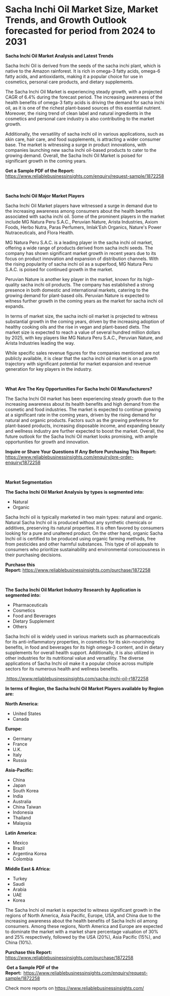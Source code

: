 <p><h1>Sacha Inchi Oil Market Size, Market Trends, and Growth Outlook forecasted for period from 2024 to 2031</h1></p><p><strong>Sacha Inchi Oil Market Analysis and Latest Trends</strong></p>
<p><p>Sacha Inchi Oil is derived from the seeds of the sacha inchi plant, which is native to the Amazon rainforest. It is rich in omega-3 fatty acids, omega-6 fatty acids, and antioxidants, making it a popular choice for use in cosmetics, personal care products, and dietary supplements.</p><p>The Sacha Inchi Oil Market is experiencing steady growth, with a projected CAGR of 6.4% during the forecast period. The increasing awareness of the health benefits of omega-3 fatty acids is driving the demand for sacha inchi oil, as it is one of the richest plant-based sources of this essential nutrient. Moreover, the rising trend of clean label and natural ingredients in the cosmetics and personal care industry is also contributing to the market growth.</p><p>Additionally, the versatility of sacha inchi oil in various applications, such as skin care, hair care, and food supplements, is attracting a wider consumer base. The market is witnessing a surge in product innovations, with companies launching new sacha inchi oil-based products to cater to the growing demand. Overall, the Sacha Inchi Oil Market is poised for significant growth in the coming years.</p></p>
<p><strong>Get a Sample PDF of the Report:&nbsp;</strong> <a href="https://www.reliablebusinessinsights.com/enquiry/request-sample/1872258">https://www.reliablebusinessinsights.com/enquiry/request-sample/1872258</a></p>
<p>&nbsp;</p>
<p><strong>Sacha Inchi Oil Major Market Players</strong></p>
<p><p>Sacha Inchi Oil Market players have witnessed a surge in demand due to the increasing awareness among consumers about the health benefits associated with sacha inchi oil. Some of the prominent players in the market include MG Natura Peru S.A.C., Peruvian Nature, Arista Industries, Axiom Foods, Herbo Nutra, Paras Perfumers, Imlak'Esh Organics, Nature's Power Nutraceuticals, and Flora Health.</p><p>MG Natura Peru S.A.C. is a leading player in the sacha inchi oil market, offering a wide range of products derived from sacha inchi seeds. The company has shown significant market growth in recent years due to its focus on product innovation and expansion of distribution channels. With the rising popularity of sacha inchi oil as a superfood, MG Natura Peru S.A.C. is poised for continued growth in the market.</p><p>Peruvian Nature is another key player in the market, known for its high-quality sacha inchi oil products. The company has established a strong presence in both domestic and international markets, catering to the growing demand for plant-based oils. Peruvian Nature is expected to witness further growth in the coming years as the market for sacha inchi oil expands.</p><p>In terms of market size, the sacha inchi oil market is projected to witness substantial growth in the coming years, driven by the increasing adoption of healthy cooking oils and the rise in vegan and plant-based diets. The market size is expected to reach a value of several hundred million dollars by 2025, with key players like MG Natura Peru S.A.C., Peruvian Nature, and Arista Industries leading the way.</p><p>While specific sales revenue figures for the companies mentioned are not publicly available, it is clear that the sacha inchi oil market is on a growth trajectory with significant potential for market expansion and revenue generation for key players in the industry.</p></p>
<p>&nbsp;</p>
<p><strong>What Are The Key Opportunities For Sacha Inchi Oil Manufacturers?</strong></p>
<p><p>The Sacha Inchi Oil market has been experiencing steady growth due to the increasing awareness about its health benefits and high demand from the cosmetic and food industries. The market is expected to continue growing at a significant rate in the coming years, driven by the rising demand for natural and organic products. Factors such as the growing preference for plant-based products, increasing disposable income, and expanding beauty and wellness industry are further expected to boost the market. Overall, the future outlook for the Sacha Inchi Oil market looks promising, with ample opportunities for growth and innovation.</p></p>
<p><strong>Inquire or Share Your Questions If Any Before Purchasing This Report:</strong> <a href="https://www.reliablebusinessinsights.com/enquiry/pre-order-enquiry/1872258">https://www.reliablebusinessinsights.com/enquiry/pre-order-enquiry/1872258</a></p>
<p>&nbsp;</p>
<p><strong>Market Segmentation</strong></p>
<p><strong>The Sacha Inchi Oil Market Analysis by types is segmented into:</strong></p>
<p><ul><li>Natural</li><li>Organic</li></ul></p>
<p><p>Sacha Inchi oil is typically marketed in two main types: natural and organic. Natural Sacha Inchi oil is produced without any synthetic chemicals or additives, preserving its natural properties. It is often favored by consumers looking for a pure and unaltered product. On the other hand, organic Sacha Inchi oil is certified to be produced using organic farming methods, free from pesticides and other harmful substances. This type of oil appeals to consumers who prioritize sustainability and environmental consciousness in their purchasing decisions.</p></p>
<p><strong>Purchase this Report:&nbsp;</strong><a href="https://www.reliablebusinessinsights.com/purchase/1872258">https://www.reliablebusinessinsights.com/purchase/1872258</a></p>
<p>&nbsp;</p>
<p><strong>The Sacha Inchi Oil Market Industry Research by Application is segmented into:</strong></p>
<p><ul><li>Pharmaceuticals</li><li>Cosmetics</li><li>Food and Beverages</li><li>Dietary Supplement</li><li>Others</li></ul></p>
<p><p>Sacha Inchi oil is widely used in various markets such as pharmaceuticals for its anti-inflammatory properties, in cosmetics for its skin-nourishing benefits, in food and beverages for its high omega-3 content, and in dietary supplements for overall health support. Additionally, it is also utilized in other industries for its nutritional value and versatility. The diverse applications of Sacha Inchi oil make it a popular choice across multiple sectors for its numerous health and wellness benefits.</p></p>
<p><a href="https://www.reliablebusinessinsights.com/sacha-inchi-oil-r1872258">&nbsp;https://www.reliablebusinessinsights.com/sacha-inchi-oil-r1872258</a></p>
<p><strong>In terms of Region, the Sacha Inchi Oil Market Players available by Region are:</strong></p>
<p>
    <p> <strong> North America: </strong>
        <ul>
            <li>United States</li>
            <li>Canada</li>
        </ul>
        </p> 
    <p> <strong> Europe: </strong>
        <ul>
            <li>Germany</li>
            <li>France</li>
            <li>U.K.</li>
            <li>Italy</li>
            <li>Russia</li>
        </ul>
        </p> 
    <p> <strong> Asia-Pacific: </strong>
        <ul>
            <li>China</li>
            <li>Japan</li>
            <li>South Korea</li>
            <li>India</li>
            <li>Australia</li>
            <li>China Taiwan</li>
            <li>Indonesia</li>
            <li>Thailand</li>
            <li>Malaysia</li>
        </ul>
        </p> 
    <p> <strong> Latin America: </strong>
        <ul>
            <li>Mexico</li>
            <li>Brazil</li>
            <li>Argentina Korea</li>
            <li>Colombia</li>
        </ul>
        </p> 
    <p> <strong> Middle East & Africa: </strong>
        <ul>
            <li>Turkey</li>
            <li>Saudi</li>
            <li>Arabia</li>
            <li>UAE</li>
            <li>Korea</li>
        </ul>
    </p>
    </p>
<p><p>The Sacha Inchi oil market is expected to witness significant growth in the regions of North America, Asia Pacific, Europe, USA, and China due to the increasing awareness about the health benefits of Sacha Inchi oil among consumers. Among these regions, North America and Europe are expected to dominate the market with a market share percentage valuation of 30% and 25% respectively, followed by the USA (20%), Asia Pacific (15%), and China (10%).</p></p>
<p><strong>Purchase this Report: </strong><a href="https://www.reliablebusinessinsights.com/purchase/1872258">https://www.reliablebusinessinsights.com/purchase/1872258</a></p>
<p>&nbsp;<strong>Get a Sample PDF of the Report:&nbsp;&nbsp;</strong><a href="https://www.reliablebusinessinsights.com/enquiry/request-sample/1872258">https://www.reliablebusinessinsights.com/enquiry/request-sample/1872258</a></p>
<p><strong></strong></p>
<p>Check more reports on <a href="https://www.reliablebusinessinsights.com/">https://www.reliablebusinessinsights.com/</a></p>